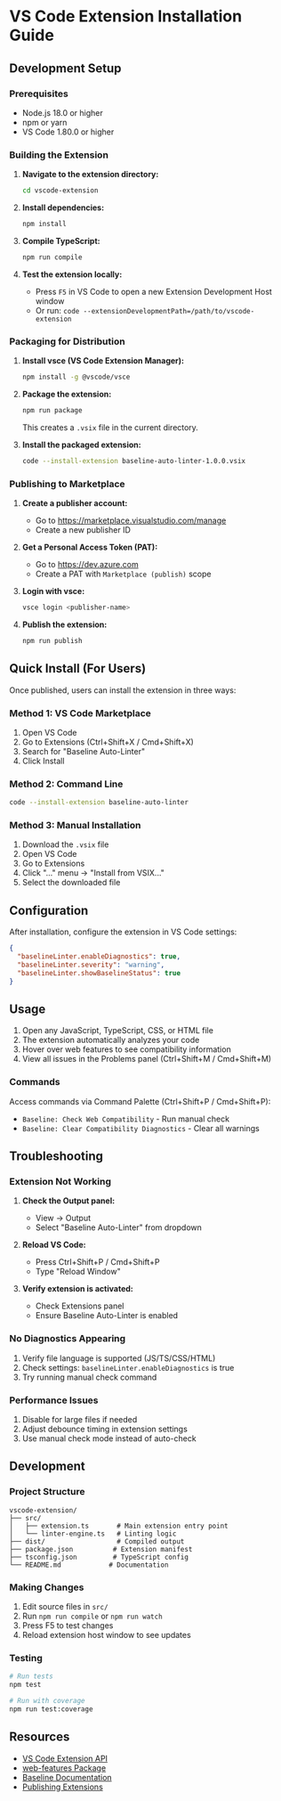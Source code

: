# VS Code Extension Installation Guide

## Development Setup

### Prerequisites
- Node.js 18.0 or higher
- npm or yarn
- VS Code 1.80.0 or higher

### Building the Extension

1. **Navigate to the extension directory:**
   ```bash
   cd vscode-extension
   ```

2. **Install dependencies:**
   ```bash
   npm install
   ```

3. **Compile TypeScript:**
   ```bash
   npm run compile
   ```

4. **Test the extension locally:**
   - Press `F5` in VS Code to open a new Extension Development Host window
   - Or run: `code --extensionDevelopmentPath=/path/to/vscode-extension`

### Packaging for Distribution

1. **Install vsce (VS Code Extension Manager):**
   ```bash
   npm install -g @vscode/vsce
   ```

2. **Package the extension:**
   ```bash
   npm run package
   ```
   This creates a `.vsix` file in the current directory.

3. **Install the packaged extension:**
   ```bash
   code --install-extension baseline-auto-linter-1.0.0.vsix
   ```

### Publishing to Marketplace

1. **Create a publisher account:**
   - Go to https://marketplace.visualstudio.com/manage
   - Create a new publisher ID

2. **Get a Personal Access Token (PAT):**
   - Go to https://dev.azure.com
   - Create a PAT with `Marketplace (publish)` scope

3. **Login with vsce:**
   ```bash
   vsce login <publisher-name>
   ```

4. **Publish the extension:**
   ```bash
   npm run publish
   ```

## Quick Install (For Users)

Once published, users can install the extension in three ways:

### Method 1: VS Code Marketplace
1. Open VS Code
2. Go to Extensions (Ctrl+Shift+X / Cmd+Shift+X)
3. Search for "Baseline Auto-Linter"
4. Click Install

### Method 2: Command Line
```bash
code --install-extension baseline-auto-linter
```

### Method 3: Manual Installation
1. Download the `.vsix` file
2. Open VS Code
3. Go to Extensions
4. Click "..." menu → "Install from VSIX..."
5. Select the downloaded file

## Configuration

After installation, configure the extension in VS Code settings:

```json
{
  "baselineLinter.enableDiagnostics": true,
  "baselineLinter.severity": "warning",
  "baselineLinter.showBaselineStatus": true
}
```

## Usage

1. Open any JavaScript, TypeScript, CSS, or HTML file
2. The extension automatically analyzes your code
3. Hover over web features to see compatibility information
4. View all issues in the Problems panel (Ctrl+Shift+M / Cmd+Shift+M)

### Commands

Access commands via Command Palette (Ctrl+Shift+P / Cmd+Shift+P):

- `Baseline: Check Web Compatibility` - Run manual check
- `Baseline: Clear Compatibility Diagnostics` - Clear all warnings

## Troubleshooting

### Extension Not Working

1. **Check the Output panel:**
   - View → Output
   - Select "Baseline Auto-Linter" from dropdown

2. **Reload VS Code:**
   - Press Ctrl+Shift+P / Cmd+Shift+P
   - Type "Reload Window"

3. **Verify extension is activated:**
   - Check Extensions panel
   - Ensure Baseline Auto-Linter is enabled

### No Diagnostics Appearing

1. Verify file language is supported (JS/TS/CSS/HTML)
2. Check settings: `baselineLinter.enableDiagnostics` is true
3. Try running manual check command

### Performance Issues

1. Disable for large files if needed
2. Adjust debounce timing in extension settings
3. Use manual check mode instead of auto-check

## Development

### Project Structure
```
vscode-extension/
├── src/
│   ├── extension.ts       # Main extension entry point
│   └── linter-engine.ts   # Linting logic
├── dist/                  # Compiled output
├── package.json          # Extension manifest
├── tsconfig.json         # TypeScript config
└── README.md            # Documentation
```

### Making Changes

1. Edit source files in `src/`
2. Run `npm run compile` or `npm run watch`
3. Press F5 to test changes
4. Reload extension host window to see updates

### Testing

```bash
# Run tests
npm test

# Run with coverage
npm run test:coverage
```

## Resources

- [VS Code Extension API](https://code.visualstudio.com/api)
- [web-features Package](https://www.npmjs.com/package/web-features)
- [Baseline Documentation](https://web.dev/baseline)
- [Publishing Extensions](https://code.visualstudio.com/api/working-with-extensions/publishing-extension)
